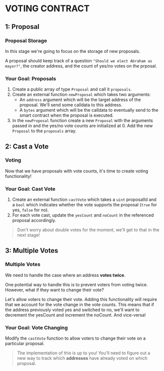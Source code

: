 # VOTING CONTRACT
## 1: Proposal
### Proposal Storage 
In this stage we're going to focus on the storage of new proposals.

A proposal should keep track of a question `"Should we elect Abraham as mayor?"`, the creator address, and the count of yes/no votes on the prposal.

### Your Goal: Proposals
1. Create a public array of type `Proposal` and call it `proposals`.
2. Create an external function `newProposal` which takes two arguments:
    - An `address` argument which will be the target address of the proposal. We'll send some calldata to this address.
    - A `bytes` argument which will be the calldata to eventually send to the smart contract when the proposal is executed.
3. In the `newProposal` function create a new `Proposal` with the arguments passed in and the yes/no vote counts are initialized at 0.
Add the new `Proposal` to the `proposals` array.


## 2: Cast a Vote
### Voting 
Now that we have proposals with vote counts, it's time to create voting functionality!

### Your Goal: Cast Vote
1. Create an external function `castVote` which takes a `uint` proposalId and a `bool` which indicates whether the vote supports the proposal (`true` for yes, `false` for no).
2. For each vote cast, update the `yesCount` and `noCount` in the referenced proposal accordingly.
> Don't worry about double votes for the moment, we'll get to that in the next stage!


## 3: Multiple Votes
### Multiple Votes
We need to handle the case where an address **votes twice**. 

One potential way to handle this is to prevent voters from voting twice. However, what if they want to change their vote? 

Let's allow voters to change their vote. Adding this functionality will require that we account for the vote change in the vote counts. This means that if the address previously voted yes and switched to no, we'll want to decrement the yesCount and increment the noCount. And vice-versa!

### Your Goal: Vote Changing
Modify the `castVote` function to allow voters to change their vote on a particular proposal.
> The implementation of this is up to you! You'll need to figure out a new way to track which **addresses** have already voted on which proposal.


